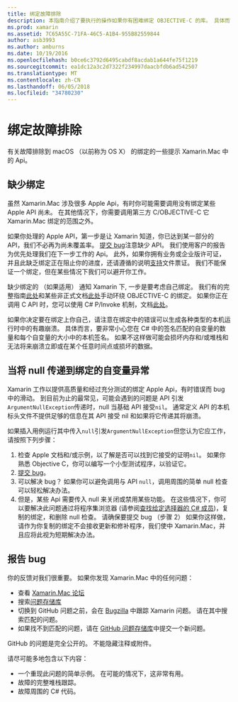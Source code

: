 ```yaml
---
title: 绑定故障排除
description: 本指南介绍了要执行的操作如果你有困难绑定 OBJECTIVE-C 的库。 具体而言，它讨论缺少绑定，自变量异常时传递给绑定，和报告 bug 的 null。
ms.prod: xamarin
ms.assetid: 7C65A55C-71FA-46C5-A1B4-955B82559844
author: asb3993
ms.author: amburns
ms.date: 10/19/2016
ms.openlocfilehash: b0ce6c3792d6495cabdf8acdab1a644fe75f1219
ms.sourcegitcommit: ea1dc12a3c2d7322f234997daacbfdb6ad542507
ms.translationtype: MT
ms.contentlocale: zh-CN
ms.lasthandoff: 06/05/2018
ms.locfileid: "34780230"
---
```

# <a name="binding-troubleshooting"></a>绑定故障排除

有关故障排除到 macOS （以前称为 OS X） 的绑定的一些提示 Xamarin.Mac 中的 Api。

## <a name="missing-bindings"></a>缺少绑定

虽然 Xamarin.Mac 涉及很多 Apple Api，有时你可能需要调用没有绑定某些 Apple API 尚未。 在其他情况下，你需要调用第三方 C/OBJECTIVE-C 它 Xamarin.Mac 绑定的范围之外。

如果你处理的 Apple API，第一步是让 Xamarin 知道，你已达到某一部分的 API，我们不必再为尚未覆盖率。 [提交 bug](#reporting-bugs)注意缺少 API。 我们使用客户的报告为优先处理我们在下一步工作的 Api。 此外，如果你拥有业务或企业版许可证，并且此缺乏绑定正在阻止你的进度，还请遵循的说明[支持](http://xamarin.com/support)文件票证。 我们不能保证一个绑定，但在某些情况下我们可以避开你工作。

缺少绑定的 （如果适用） 通知 Xamarin 下, 一步是要考虑自己绑定。 我们有的完整指南[此处](~/cross-platform/macios/binding/overview.md)和某些非正式文档[此处](http://brendanzagaeski.appspot.com/xamarin/0002.html)手动环绕 OBJECTIVE-C 的绑定。 如果你正在调用 C API 时，您可以使用 C# P/Invoke 机制，文档[此处](http://www.mono-project.com/docs/advanced/pinvoke/)。

如果你决定要在绑定上你自己，请注意在绑定中的错误可以生成各种类型的本机运行时中的有趣崩溃。 具体而言，要非常小心您在 C# 中的签名匹配的自变量的数量和每个自变量的大小中的本机签名。 如果不这样做可能会损坏内存和/或堆栈和无法将来崩溃立即或在某个任意时间点或损坏的数据。

## <a name="argument-exceptions-when-passing-null-to-a-binding"></a>当将 null 传递到绑定的自变量异常

Xamarin 工作以提供高质量和经过充分测试的绑定 Apple Api，有时错误而 bug 中的滑动。 到目前为止的最常见，可能会遇到的问题是 API 引发`ArgumentNullException`传递时，null 当基础 API 接受`nil`。 通常定义 API 的本机标头文件不提供足够的信息在其 API 接受 nil 和如果将它传递其将崩溃。

如果插入用例运行其中传入`null`引发`ArgumentNullException`但您认为它应工作，请按照下列步骤：

1. 检查 Apple 文档和/或示例，以了解是否可以找到它接受的证明`nil`。 如果你熟悉 Objective C，你可以编写一个小型测试程序，以验证它。
2. [提交 bug](#reporting-bugs)。
3. 可以解决 bug？ 如果你可以避免调用与 API `null`，调用周围的简单 null 检查可以轻松解决办法。
4. 但是，某些 Api 需要传入 null 来关闭或禁用某些功能。 在这些情况下，你可以要解决此问题通过将程序集浏览器 (请参阅[查找给定选择器的 C# 成员](~/mac/app-fundamentals/mac-apis.md#finding_selector))，复制的绑定，和删除 null 检查。 请确保要提交 bug （步骤 2） 如果你这样做，请作为你复制的绑定不会接收更新和修补程序，我们使中 Xamarin.Mac，并且应将此视为短期解决办法。

<a name="reporting-bugs"/>

## <a name="reporting-bugs"></a>报告 bug

你的反馈对我们很重要。 如果你发现 Xamarin.Mac 中的任何问题：

- 查看 [Xamarin.Mac 论坛](https://forums.xamarin.com/categories/mac)
- 搜索[问题存储库](https://github.com/xamarin/xamarin-macios/issues) 
- 切换到 GitHub 问题之前，会在 [Bugzilla](https://bugzilla.xamarin.com/describecomponents.cgi) 中跟踪 Xamarin 问题。 请在其中搜索匹配的问题。
- 如果找不到匹配的问题，请在 [GitHub 问题存储库](https://github.com/xamarin/xamarin-macios/issues/new)中提交一个新问题。

GitHub 的问题是完全公开的。 不能隐藏注释或附件。 

请尽可能多地包含以下内容：

- 一个重现此问题的简单示例。 在可能的情况下，这非常有用。 
- 故障的完整堆栈跟踪。
- 故障周围的 C# 代码。 
